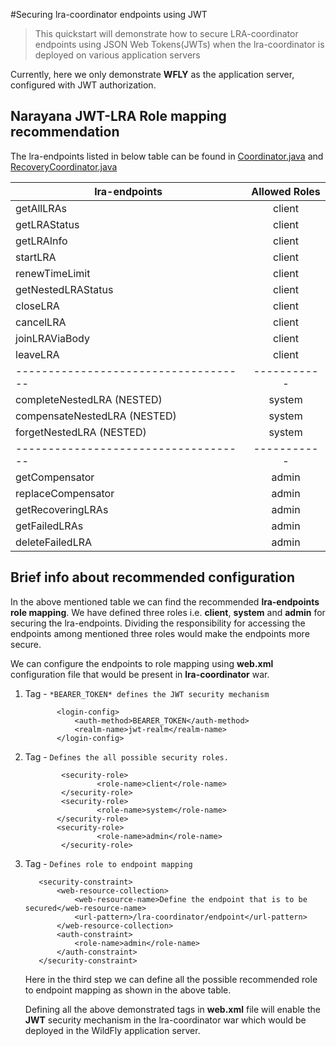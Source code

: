 #Securing lra-coordinator endpoints using JWT

> This quickstart will demonstrate how to secure LRA-coordinator endpoints using JSON Web Tokens(JWTs) when the lra-coordinator is deployed on various application servers

Currently, here we only demonstrate **WFLY** as the application server, configured with JWT authorization.

## Narayana JWT-LRA Role mapping recommendation

The lra-endpoints listed in below table can be found in [Coordinator.java](https://github.com/jbosstm/narayana/blob/main/rts/lra/coordinator/src/main/java/io/narayana/lra/coordinator/api/Coordinator.java) and [RecoveryCoordinator.java](https://github.com/jbosstm/narayana/blob/main/rts/lra/coordinator/src/main/java/io/narayana/lra/coordinator/api/RecoveryCoordinator.java)

| lra-endpoints        | Allowed Roles   | 
| ------------- |:-------------:|
| getAllLRAs      | client | 
| getLRAStatus     | client      | 
| getLRAInfo |    client   | 
| startLRA      | client | 
| renewTimeLimit     | client      | 
| getNestedLRAStatus |    client   | 
| closeLRA      | client | 
| cancelLRA     | client      | 
| joinLRAViaBody |    client   | 
| leaveLRA |    client   | 
| ------------------------------------|-----------  | 
| completeNestedLRA (NESTED)      | system | 
| compensateNestedLRA (NESTED)     | system      | 
| forgetNestedLRA (NESTED) |    system   | 
| ------------------------------------|-----------  | 
| getCompensator      | admin | 
| replaceCompensator     | admin      | 
| getRecoveringLRAs |    admin   | 
| getFailedLRAs      | admin | 
| deleteFailedLRA     | admin      | 

## Brief info about recommended configuration

In the above mentioned table we can find the recommended **lra-endpoints role mapping**.
We have defined three roles i.e. **client**, **system** and **admin** for securing the lra-endpoints.
Dividing the responsibility for accessing the endpoints among mentioned three roles would make the endpoints more secure.

We can configure the endpoints to role mapping using **web.xml** configuration file that would be present in **lra-coordinator** war.
1. **<login-config>** Tag - `*BEARER_TOKEN* defines the JWT security mechanism`
     
              <login-config>
                  <auth-method>BEARER_TOKEN</auth-method>
                  <realm-name>jwt-realm</realm-name>
              </login-config>
              
2. **<security-role>** Tag - `Defines the all possible security roles.`

               <security-role>
                       <role-name>client</role-name>
               </security-role>
               <security-role>
                       <role-name>system</role-name>
              </security-role>
              <security-role>
                       <role-name>admin</role-name>
               </security-role>
3. **<security-constraint>** Tag - `Defines role to endpoint mapping`

          <security-constraint>
              <web-resource-collection>
                  <web-resource-name>Define the endpoint that is to be secured</web-resource-name>
                  <url-pattern>/lra-coordinator/endpoint</url-pattern>
              </web-resource-collection>
              <auth-constraint>
                  <role-name>admin</role-name>
              </auth-constraint>
          </security-constraint>
      
      Here in the third step we can define all the possible recommended role to endpoint mapping as shown in the above table.
      
      Defining all the above demonstrated tags in **web.xml** file will enable the **JWT** security mechanism in the lra-coordinator war which would be deployed in the WildFly application server.